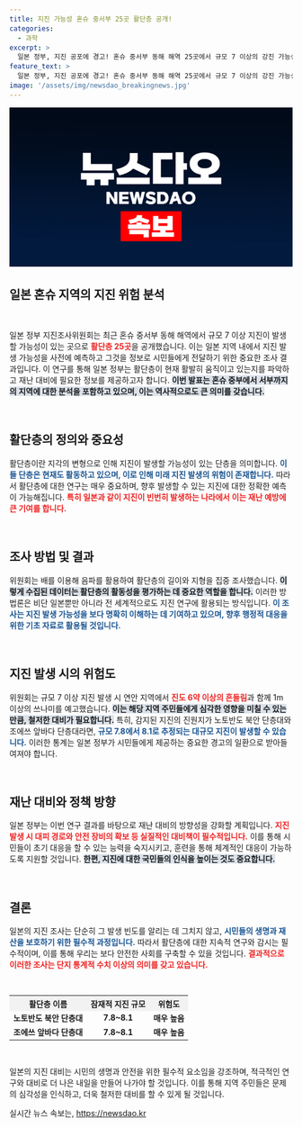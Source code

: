 ```yaml
---
title: 지진 가능성 혼슈 중서부 25곳 활단층 공개!
categories:
  - 과학
excerpt: >
  일본 정부, 지진 공포에 경고! 혼슈 중서부 동해 해역 25곳에서 규모 7 이상의 강진 가능성 발표. 진도 6약, 1m 넘는 쓰나미 발생 우려! 자세한 내용은 클릭하세요!
feature_text: >
  일본 정부, 지진 공포에 경고! 혼슈 중서부 동해 해역 25곳에서 규모 7 이상의 강진 가능성 발표. 진도 6약, 1m 넘는 쓰나미 발생 우려! 자세한 내용은 클릭하세요!
image: '/assets/img/newsdao_breakingnews.jpg'
---
```


<p><img src="/assets/img/newsdao_breakingnews.jpg" alt="koreaapp 속보" /></p>

<h2 data-ke-size="size26">일본 혼슈 지역의 지진 위험 분석</h2>

<p data-ke-size="size16">&nbsp;</p>

<p>일본 정부 지진조사위원회는 최근 혼슈 중서부 동해 해역에서 규모 7 이상 지진이 발생할 가능성이 있는 곳으로 <b><span style="color: #ee2323;">활단층 25곳</span></b>을 공개했습니다. 이는 일본 지역 내에서 지진 발생 가능성을 사전에 예측하고 그것을 정보로 시민들에게 전달하기 위한 중요한 조사 결과입니다. 이 연구를 통해 일본 정부는 활단층이 현재 활발히 움직이고 있는지를 파악하고 재난 대비에 필요한 정보를 제공하고자 합니다. <b><span style="background-color: #21538527;">이번 발표는 혼슈 중부에서 서부까지의 지역에 대한 분석을 포함하고 있으며, 이는 역사적으로도 큰 의미를 갖습니다.</span></b> </p>

<p data-ke-size="size16">&nbsp;</p>

<h2 data-ke-size="size26">활단층의 정의와 중요성</h2>

<p>활단층이란 지각의 변형으로 인해 지진이 발생할 가능성이 있는 단층을 의미합니다. <b><span style="color: #1a5490;">이들 단층은 현재도 활동하고 있으며, 이로 인해 미래 지진 발생의 위험이 존재합니다.</span></b> 따라서 활단층에 대한 연구는 매우 중요하며, 향후 발생할 수 있는 지진에 대한 정확한 예측이 가능해집니다. <b><span style="color: #ee2323;">특히 일본과 같이 지진이 빈번히 발생하는 나라에서 이는 재난 예방에 큰 기여를 합니다.</span></b></p>

<p data-ke-size="size16">&nbsp;</p>

<h2 data-ke-size="size26">조사 방법 및 결과</h2>

<p>위원회는 배를 이용해 음파를 활용하여 활단층의 길이와 지형을 집중 조사했습니다. <b><span style="background-color: #21538527;">이렇게 수집된 데이터는 활단층의 활동성을 평가하는 데 중요한 역할을 합니다.</span></b> 이러한 방법론은 비단 일본뿐만 아니라 전 세계적으로도 지진 연구에 활용되는 방식입니다. <b><span style="color: #1a5490;">이 조사는 지진 발생 가능성을 보다 명확히 이해하는 데 기여하고 있으며, 향후 행정적 대응을 위한 기초 자료로 활용될 것입니다.</span></b></p>

<p data-ke-size="size16">&nbsp;</p>

<h2 data-ke-size="size26">지진 발생 시의 위험도</h2>

<p>위원회는 규모 7 이상 지진 발생 시 연안 지역에서 <b><span style="color: #ee2323;">진도 6약 이상의 흔들림</span></b>과 함께 1m 이상의 쓰나미를 예고했습니다. <b><span style="background-color: #21538527;">이는 해당 지역 주민들에게 심각한 영향을 미칠 수 있는 만큼, 철저한 대비가 필요합니다.</span></b> 특히, 감지된 지진의 진원지가 노토반도 북안 단층대와 조에쓰 앞바다 단층대라면, <b><span style="color: #1a5490;">규모 7.8에서 8.1로 추정되는 대규모 지진이 발생할 수 있습니다.</span></b> 이러한 통계는 일본 정부가 시민들에게 제공하는 중요한 경고의 일환으로 받아들여져야 합니다.</p>

<p data-ke-size="size16">&nbsp;</p>

<h2 data-ke-size="size26">재난 대비와 정책 방향</h2>

<p>일본 정부는 이번 연구 결과를 바탕으로 재난 대비의 방향성을 강화할 계획입니다. <b><span style="color: #ee2323;">지진 발생 시 대피 경로와 안전 장비의 확보 등 실질적인 대비책이 필수적입니다.</span></b> 이를 통해 시민들이 초기 대응을 할 수 있는 능력을 숙지시키고, 훈련을 통해 체계적인 대응이 가능하도록 지원할 것입니다. <b><span style="background-color: #21538527;">한편, 지진에 대한 국민들의 인식을 높이는 것도 중요합니다.</span></b></p>

<p data-ke-size="size16">&nbsp;</p>

<h2 data-ke-size="size26">결론</h2>

<p>일본의 지진 조사는 단순히 그 발생 빈도를 알리는 데 그치지 않고, <b><span style="color: #1a5490;">시민들의 생명과 재산을 보호하기 위한 필수적 과정입니다.</span></b> 따라서 활단층에 대한 지속적 연구와 감시는 필수적이며, 이를 통해 우리는 보다 안전한 사회를 구축할 수 있을 것입니다. <b><span style="color: #ee2323;">결과적으로 이러한 조사는 단지 통계적 수치 이상의 의미를 갖고 있습니다.</span></b></p>

<p data-ke-size="size16">&nbsp;</p>

<table style="width: 100%; border-collapse: collapse;">
  <tr>
    <th style="text-align: center; background-color: #f2f2f2;">활단층 이름</th>
    <th style="text-align: center; background-color: #f2f2f2;">잠재적 지진 규모</th>
    <th style="text-align: center; background-color: #f2f2f2;">위험도</th>
  </tr>
  <tr>
    <td style="text-align: center; height: 17px;"><b>노토반도 북안 단층대</b></td>
    <td style="text-align: center; height: 17px;"><b>7.8~8.1</b></td>
    <td style="text-align: center; height: 17px;"><b>매우 높음</b></td>
  </tr>
  <tr>
    <td style="text-align: center; height: 17px;"><b>조에쓰 앞바다 단층대</b></td>
    <td style="text-align: center; height: 17px;"><b>7.8~8.1</b></td>
    <td style="text-align: center; height: 17px;"><b>매우 높음</b></td>
  </tr>
</table>

<p data-ke-size="size16">&nbsp;</p>

<p>일본의 지진 대비는 시민의 생명과 안전을 위한 필수적 요소임을 강조하며, 적극적인 연구와 대비로 더 나은 내일을 만들어 나가야 할 것입니다. 이를 통해 지역 주민들은 문제의 심각성을 인식하고, 더욱 철저한 대비를 할 수 있게 될 것입니다.</p>
실시간 뉴스 속보는, <a href="https://newsdao.kr" rel="dofollow">https://newsdao.kr</a>


